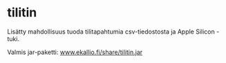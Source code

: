 # tilitin
Lisätty mahdollisuus tuoda tilitapahtumia csv-tiedostosta ja Apple Silicon -tuki.

Valmis jar-paketti:
www.ekallio.fi/share/tilitin.jar
